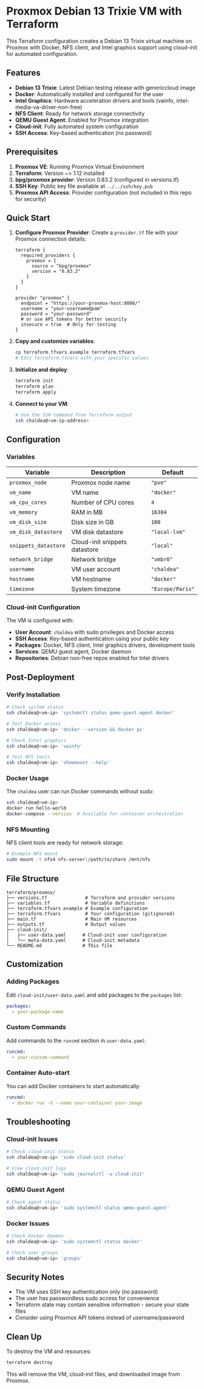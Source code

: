 # Proxmox Debian 13 Trixie VM with Terraform

This Terraform configuration creates a Debian 13 Trixie virtual machine on Proxmox with Docker, NFS client, and Intel graphics support using cloud-init for automated configuration.

## Features

- **Debian 13 Trixie**: Latest Debian testing release with genericcloud image
- **Docker**: Automatically installed and configured for the user
- **Intel Graphics**: Hardware acceleration drivers and tools (vainfo, intel-media-va-driver-non-free)
- **NFS Client**: Ready for network storage connectivity
- **QEMU Guest Agent**: Enabled for Proxmox integration
- **Cloud-init**: Fully automated system configuration
- **SSH Access**: Key-based authentication (no password)

## Prerequisites

1. **Proxmox VE**: Running Proxmox Virtual Environment
2. **Terraform**: Version ~> 1.12 installed
3. **bpg/proxmox provider**: Version 0.83.2 (configured in versions.tf)
4. **SSH Key**: Public key file available at `../../ssh/key.pub`
5. **Proxmox API Access**: Provider configuration (not included in this repo for security)

## Quick Start

1. **Configure Proxmox Provider**: Create a `provider.tf` file with your Proxmox connection details:

   ```hcl
   terraform {
     required_providers {
       proxmox = {
         source = "bpg/proxmox"
         version = "0.83.2"
       }
     }
   }

   provider "proxmox" {
     endpoint = "https://your-proxmox-host:8006/"
     username = "your-username@pam"
     password = "your-password"
     # or use API tokens for better security
     insecure = true  # Only for testing
   }
   ```

2. **Copy and customize variables**:

   ```bash
   cp terraform.tfvars.example terraform.tfvars
   # Edit terraform.tfvars with your specific values
   ```

3. **Initialize and deploy**:

   ```bash
   terraform init
   terraform plan
   terraform apply
   ```

4. **Connect to your VM**:
   ```bash
   # Use the SSH command from Terraform output
   ssh chaldea@<vm-ip-address>
   ```

## Configuration

### Variables

| Variable             | Description                   | Default          |
| -------------------- | ----------------------------- | ---------------- |
| `proxmox_node`       | Proxmox node name             | `"pve"`          |
| `vm_name`            | VM name                       | `"docker"`       |
| `vm_cpu_cores`       | Number of CPU cores           | `4`              |
| `vm_memory`          | RAM in MB                     | `16384`          |
| `vm_disk_size`       | Disk size in GB               | `100`            |
| `vm_disk_datastore`  | VM disk datastore             | `"local-lvm"`    |
| `snippets_datastore` | Cloud-init snippets datastore | `"local"`        |
| `network_bridge`     | Network bridge                | `"vmbr0"`        |
| `username`           | VM user account               | `"chaldea"`      |
| `hostname`           | VM hostname                   | `"docker"`       |
| `timezone`           | System timezone               | `"Europe/Paris"` |

### Cloud-init Configuration

The VM is configured with:

- **User Account**: `chaldea` with sudo privileges and Docker access
- **SSH Access**: Key-based authentication using your public key
- **Packages**: Docker, NFS client, Intel graphics drivers, development tools
- **Services**: QEMU guest agent, Docker daemon
- **Repositories**: Debian non-free repos enabled for Intel drivers

## Post-Deployment

### Verify Installation

```bash
# Check system status
ssh chaldea@<vm-ip> 'systemctl status qemu-guest-agent docker'

# Test Docker access
ssh chaldea@<vm-ip> 'docker --version && docker ps'

# Check Intel graphics
ssh chaldea@<vm-ip> 'vainfo'

# Test NFS tools
ssh chaldea@<vm-ip> 'showmount --help'
```

### Docker Usage

The `chaldea` user can run Docker commands without sudo:

```bash
ssh chaldea@<vm-ip>
docker run hello-world
docker-compose --version  # Available for container orchestration
```

### NFS Mounting

NFS client tools are ready for network storage:

```bash
# Example NFS mount
sudo mount -t nfs4 nfs-server:/path/to/share /mnt/nfs
```

## File Structure

```
terraform/proxmox/
├── versions.tf              # Terraform and provider versions
├── variables.tf             # Variable definitions
├── terraform.tfvars.example # Example configuration
├── terraform.tfvars         # Your configuration (gitignored)
├── main.tf                  # Main VM resources
├── outputs.tf               # Output values
├── cloud-init/
│   ├── user-data.yaml      # Cloud-init user configuration
│   └── meta-data.yaml      # Cloud-init metadata
└── README.md               # This file
```

## Customization

### Adding Packages

Edit `cloud-init/user-data.yaml` and add packages to the `packages` list:

```yaml
packages:
  - your-package-name
```

### Custom Commands

Add commands to the `runcmd` section in `user-data.yaml`:

```yaml
runcmd:
  - your-custom-command
```

### Container Auto-start

You can add Docker containers to start automatically:

```yaml
runcmd:
  - docker run -d --name your-container your-image
```

## Troubleshooting

### Cloud-init Issues

```bash
# Check cloud-init status
ssh chaldea@<vm-ip> 'sudo cloud-init status'

# View cloud-init logs
ssh chaldea@<vm-ip> 'sudo journalctl -u cloud-init'
```

### QEMU Guest Agent

```bash
# Check agent status
ssh chaldea@<vm-ip> 'sudo systemctl status qemu-guest-agent'
```

### Docker Issues

```bash
# Check Docker daemon
ssh chaldea@<vm-ip> 'sudo systemctl status docker'

# Check user groups
ssh chaldea@<vm-ip> 'groups'
```

## Security Notes

- The VM uses SSH key authentication only (no password)
- The user has passwordless sudo access for convenience
- Terraform state may contain sensitive information - secure your state files
- Consider using Proxmox API tokens instead of username/password

## Clean Up

To destroy the VM and resources:

```bash
terraform destroy
```

This will remove the VM, cloud-init files, and downloaded image from Proxmox.
